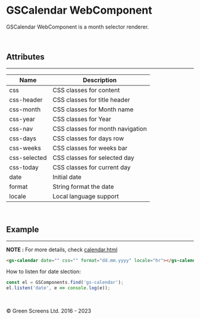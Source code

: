 # GSCalendar WebComponent

GSCalendar WebComponent is a month selector renderer.

<br>

## Attributes
---

| Name               | Description                                              |
|--------------------|----------------------------------------------------------|
| css                | CSS classes for content                                  |
| css-header         | CSS classes for title header                             |
| css-month          | CSS classes for Month name                               |
| css-year           | CSS classes for Year                                     |
| css-nav            | CSS classes for month navigation                         |
| css-days           | CSS classes for days row                                 |
| css-weeks          | CSS classes for weeks bar                                |
| css-selected       | CSS classes for selected day                             |
| css-today          | CSS classes for current day                              |
| date               | Initial date                                             |
| format             | String format the date                                   |
| locale             | Local language support                                   |

<br>

## Example
---
 
**NOTE :** 
For more details, check [calendar.html](../../demos/calendar.html)

```html
<gs-calendar date="" css="" format="dd.mm.yyyy" locale="hr"></gs-calendar>
```
How to listen for date slection:

```JavaScript
const el = GSComponents.find('gs-calendar');
el.listen('date', e => console.log(e));
```

<br>

&copy; Green Screens Ltd. 2016 - 2023
